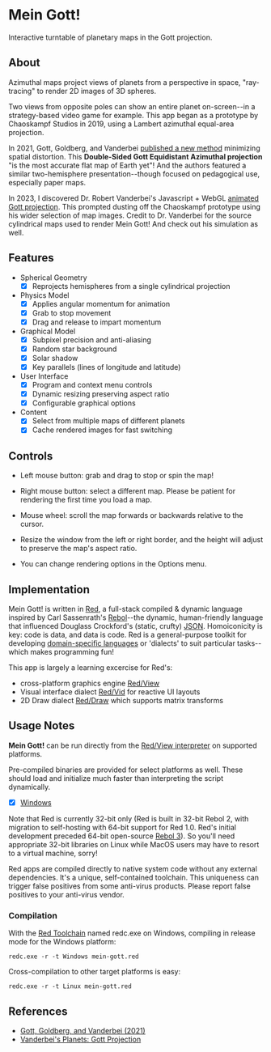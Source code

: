 # Mein Gott!
Interactive turntable of planetary maps in the Gott projection.

## About

Azimuthal maps project views of planets from a perspective in space, "ray-tracing" to render 2D images of 3D spheres.

Two views from opposite poles can show an entire planet on-screen--in a strategy-based video game for example. This app began as a prototype by Chaoskampf Studios in 2019, using a Lambert azimuthal equal-area projection.

In 2021, Gott, Goldberg, and Vanderbei [published a new method](https://arxiv.org/ftp/arxiv/papers/2102/2102.08176.pdf) minimizing spatial distortion. This **Double-Sided Gott Equidistant Azimuthal projection** "is the most accurate flat map of Earth yet"! And the authors featured a similar two-hemisphere presentation--though focused on pedagogical use, especially paper maps.

In 2023, I discovered Dr. Robert Vanderbei's Javascript + WebGL [animated Gott projection](https://vanderbei.princeton.edu/planets_webgl/GottPlanets.html). This prompted dusting off the Chaoskampf prototype using his wider selection of map images. Credit to Dr. Vanderbei for the source cylindrical maps used to render Mein Gott! And check out his simulation as well.

## Features

- Spherical Geometry
	- [x] Reprojects hemispheres from a single cylindrical projection

- Physics Model
	- [x] Applies angular momentum for animation
	- [x] Grab to stop movement
	- [x] Drag and release to impart momentum

- Graphical Model
	- [x] Subpixel precision and anti-aliasing
	- [x] Random star background
	- [x] Solar shadow
	- [x] Key parallels (lines of longitude and latitude)

- User Interface
	- [x] Program and context menu controls
	- [x] Dynamic resizing preserving aspect ratio
	- [x] Configurable graphical options

- Content
	- [x] Select from multiple maps of different planets
	- [x] Cache rendered images for fast switching

## Controls

- Left mouse button: grab and drag to stop or spin the map!

- Right mouse button: select a different map. Please be patient for rendering the first time you load a map.

- Mouse wheel: scroll the map forwards or backwards relative to the cursor.

- Resize the window from the left or right border, and the height will adjust to preserve the map's aspect ratio.

- You can change rendering options in the Options menu.

## Implementation

Mein Gott! is written in [Red](https://www.red-lang.org/p/about.html), a full-stack compiled & dynamic language inspired by Carl Sassenrath's [Rebol](http://www.rebol.com/)--the dynamic, human-friendly language that influenced Douglass Crockford's (static, crufty) [JSON](https://web.archive.org/web/20160310062651/http://www.dzone.com/links/the_making_of_json_by_douglas_crockford_an_influe.html). Homoiconicity is key: code is data, and data is code. Red is a general-purpose toolkit for developing [domain-specific languages](https://en.wikipedia.org/wiki/Domain-specific_language) or 'dialects' to suit particular tasks--which makes programming fun!

This app is largely a learning excercise for Red's:
- cross-platform graphics engine [Red/View](https://github.com/red/docs/blob/master/en/view.adoc)
- Visual interface dialect [Red/Vid](https://github.com/red/docs/blob/master/en/vid.adoc) for reactive UI layouts
- 2D Draw dialect [Red/Draw](https://github.com/red/docs/blob/master/en/draw.adoc) which supports matrix transforms

## Usage Notes

**Mein Gott!** can be run directly from the [Red/View interpreter](https://www.red-lang.org/p/download.html) on supported platforms.

Pre-compiled binaries are provided for select platforms as well. These should load and initialize much faster than interpreting the script dynamically.
- [x] [Windows](mein-gott.zip)

Note that Red is currently 32-bit only (Red is built in 32-bit Rebol 2, with migration to self-hosting with 64-bit support for Red 1.0. Red's initial development preceded 64-bit open-source [Rebol 3](https://github.com/rebol/rebol)). So you'll need appropriate 32-bit libraries on Linux while MacOS users may have to resort to a virtual machine, sorry!

Red apps are compiled directly to native system code without any external dependencies. It's a unique, self-contained toolchain. This uniqueness can trigger false positives from some anti-virus products. Please report false positives to your anti-virus vendor.

### Compilation ###

With the [Red Toolchain](https://www.red-lang.org/p/download.html) named redc.exe on Windows, compiling in release mode for the Windows platform:
```
redc.exe -r -t Windows mein-gott.red
```

Cross-compilation to other target platforms is easy:
```
redc.exe -r -t Linux mein-gott.red
```

## References

- [Gott, Goldberg, and Vanderbei (2021)](https://arxiv.org/ftp/arxiv/papers/2102/2102.08176.pdf)
- [Vanderbei's Planets: Gott Projection](https://vanderbei.princeton.edu/planets_webgl/GottPlanets.html)
